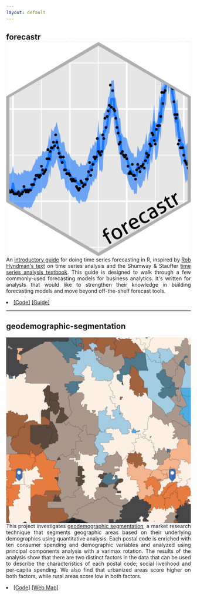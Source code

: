 ```yaml
---
layout: default
---
```


## forecastr <img class = "img_squares" img src="images/forecastr_sticker.png" align="right" padding-left ="10px"/>

<div style="font-size:14px;text-align:justify;">

An <a href="http://hakeemtfrank.github.io/forecastr" target="_blank">introductory guide</a> for doing time series forecasting in R, inspired by <a href="https://otexts.com/fpp2/" target="_blank">Rob Hyndman's text</a> on time series analysis and the Shumway & Stauffer <a href="https://www.stat.pitt.edu/stoffer/tsa4/tsa4.pdf" target="_blank">time series analysis textbook</a>. This guide is designed to walk through a few commonly-used forecasting models for business analytics. It's written for analysts that would like to strengthen their knowledge in building forecasting models and move beyond off-the-shelf forecast tools. 
<br>
<li><a href="https://github.com/hakeemtfrank/forecastr" target="_blank">[Code]</a> <a href="https://hakeemtfrank.github.io/forecastr/" target="_blank">[Guide]</a> </li>
</div>

---

## geodemographic-segmentation 

<img class = "img_squares" img src="images/demogmap.png" align="right" padding-left ="10px"/>

<div style="font-size:14px;text-align:justify;">

This project investigates <a href="https://www.esri.com/about/newsroom/publications/wherenext/psychographics-market-analysis-moves-beyond-demographics/" target="_blank">geodemographic segmentation</a>, a market research technique that segments geographic areas based on their underlying demographics using quantitative analysis. Each postal code is enriched with ten consumer spending and demographic variables and analyzed using principal components analysis with a varimax rotation. The results of the analysis show that there are two distinct factors in the data that can be used to describe the characteristics of each postal code; social livelihood and per-capita spending. We also find that urbanized areas score higher on both factors, while rural areas score low in both factors.
<br>
<li><a href="https://github.com/hakeemtfrank/geodemographic-segmentation" target="_blank">[Code]</a> <a href="https://esrisalesportal.maps.arcgis.com/apps/Minimalist/index.html?appid=29aaebd01ffb44b1870a1a857becc6fd" target="_blank">[Web Map]</a> </li>
</div>